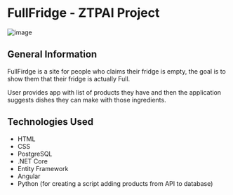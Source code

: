 # FullFridge - ZTPAI Project

![image](https://user-images.githubusercontent.com/50916968/200363371-765324ff-b2d8-4369-8d78-890720c9f82b.png)

## General Information
FullFirdge is a site for people who claims their fridge is empty, the goal is to show them that their fridge is actually Full.

User provides app with list of products they have and then the application suggests dishes they can make with those ingredients.

## Technologies Used
- HTML
- CSS
- PostgreSQL
- .NET Core
- Entity Framework
- Angular
- Python (for creating a script adding products from API to database)
